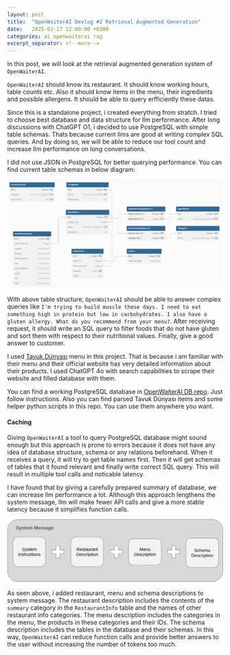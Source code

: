 ```yaml
---
layout: post
title:  "OpenWaiterAI Devlog #2 Retrieval Augmented Generation"
date:   2025-02-17 12:00:00 +0300
categories: ai openwaiterai rag
excerpt_separator: <!--more-->
---
```

In this post, we will look at the retrieval augmented generation system of `OpenWaiterAI`.

`OpenWaiterAI` should know its restaurant. It should know working hours, table counts etc. Also it should know items in the menu, their ingredients and possible allergens. It should be able to query erfficiently these datas.

Since this is a standalone project, i created everything from stratch. I tried to choose best database and data structure for llm performance. After long discussions with ChatGPT O1, i decided to use PostgreSQL with simple table schemas. Thats because current llms are good at writing complex SQL queries. And by doing so, we will be able to reduce our tool count and increase llm performance on long conversations.

I did not use JSON in PostgreSQL for better querying performance. You can find current table schemas in below diagram:

![PostgreSQL Table Schemas](/pictures/sql_schema.png)
<!--more-->

With above table structure, `OpenWaiterAI` should be able to answer complex queries like `I'm trying to build muscle these days. I need to eat something high in protein but low in carbohydrates. I also have a gluten allergy. What do you recommend from your menu?`. After receiving request, it should write an SQL query to filter foods that do not have gluten and sort them with respect to their nutritional values. Finally, give a good answer to customer.

I used [Tavuk Dünyası](https://www.tavukdunyasi.com/tr-en/) menu in this project. That is because i am familiar with their menu and their official website has very detailed information about their products. I used ChatGPT 4o with search capabilities to scrape their website and filled database with them.

You can find a working PostgreSQL database in [OpenWaiterAI DB repo](https://github.com/CumaOzavci/openwaiterai_db). Just follow instructions. Also you can find parsed Tavuk Dünyası items and some helper python scripts in this repo. You can use them anywhere you want.

#### Caching
Giving `OpenWaiterAI` a tool to query PostgreSQL database might sound enough but this approach is prone to errors because it does not have any idea of database structure, schema or any relations beforehand. When it receives a query, it will try to get table names first. Then it will get schemas of tables that it found relevant and finally write correct SQL query. This will result in multiple tool calls and noticable latency.

I have found that by giving a carefully prepared summary of database, we can increase llm performance a lot. Although this approach lengthens the system message, llm will make fewer API calls and give a more stable latency because it simplifies function calls.

![System Message Structure](/pictures/system_message_structure.png)

As seen above, i added restaurant, menu and schema descriptions to system message. The restaurant description includes the contents of the `summary` category in the `RestaurantInfo` table and the names of other restaurant info categories. The menu description includes the categories in the menu, the products in these categories and their IDs. The schema description includes the tables in the database and their schemas. In this way, `OpenWaiterAI` can reduce function calls and provide better answers to the user without increasing the number of tokens too much.
